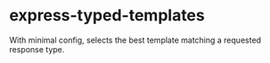 # express-typed-templates
With minimal config, selects the best template matching a requested response type.
